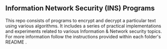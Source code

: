 ## Information Network Security (INS) Programs
This repo consists of programs to encrypt and decrypt a particular text using various algorithms.
It includes a series of practical implementations and experiments related to various Information & Network security topics.
For more information follow the instructions provided within each folder's README .
